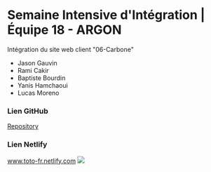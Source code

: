 <h1>Semaine Intensive d'Intégration | Équipe 18 - ARGON</h1>

Intégration du site web client "06-Carbone"

<ul>
  <li>Jason Gauvin</li>
  <li>Rami Cakir</li>
  <li>Baptiste Bourdin</li>
  <li>Yanis Hamchaoui</li>
  <li>Lucas Moreno</li>
</ul>

<h3>Lien GitHub</h3>
<a href="https://github.com/jasongauvin/hetic-w1p2021-18-argon">Repository</a>
<h3>Lien Netlify</h3>
<a href="www.toto-fr.netlify.com">www.toto-fr.netlify.com</a>
<img src="https://surveymonkey-assets.s3.amazonaws.com/survey/65616172/d63c68a4-e91d-4439-9f0c-8272b34d195b.png">
